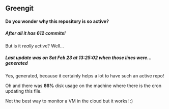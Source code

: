 ## Greengit

#### Do you wonder why this repository is so active?

##### After all it has 612 commits!

But is it *really* active? Well...

##### Last update was on Sat Feb 23 at 13:25:02 when those lines were... generated

Yes, generated, because it certainly helps a lot to have such an active repo!

Oh and there was **66%** disk usage on the machine
where there is the cron updating this file.

Not the best way to monitor a VM in the cloud but it works! :)
